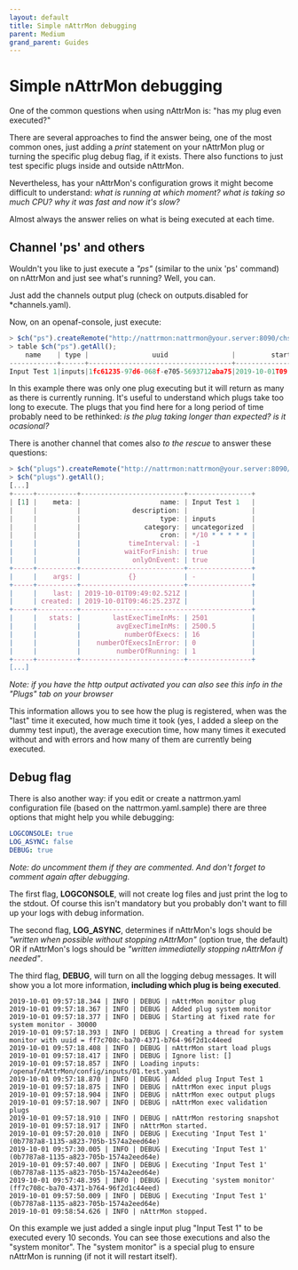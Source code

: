 ```yaml
---
layout: default
title: Simple nAttrMon debugging
parent: Medium
grand_parent: Guides
---
```


# Simple nAttrMon debugging

One of the common questions when using nAttrMon is: "has my plug even executed?"

There are several approaches to find the answer being, one of the most common ones, just adding a _print_ statement on your nAttrMon plug or turning the specific plug debug flag, if it exists. There also functions to just test specific plugs inside and outside nAttrMon.

Nevertheless, has your nAttrMon's configuration grows it might become difficult to understand: _what is running at which moment? what is taking so much CPU? why it was fast and now it's slow?_

Almost always the answer relies on what is being executed at each time.

## Channel 'ps' and others

Wouldn't you like to just execute a _"ps"_ (similar to the unix 'ps' command) on nAttrMon and just see what's running? Well, you can.

Just add the channels output plug (check on outputs.disabled for *channels.yaml).

Now, on an openaf-console, just execute:

````javascript
> $ch("ps").createRemote("http://nattrmon:nattrmon@your.server:8090/chs/ps");
> table $ch("ps").getAll();
    name    | type |                uuid                |         start
------------+------+------------------------------------+------------------------
Input Test 1|inputs|1fc61235-97d6-068f-e705-5693712aba75|2019-10-01T09:42:10.027Z
````

In this example there was only one plug executing but it will return as many as there is currently running. It's useful to understand which plugs take too long to execute. The plugs that you find here for a long period of time probably need to be rethinked: _is the plug taking longer than expected? is it ocasional?_

There is another channel that comes also _to the rescue_ to answer these questions:

````javascript
> $ch("plugs").createRemote("http://nattrmon:nattrmon@your.server:8090/chs/plugs");
> $ch("plugs").getAll();
[...]
+-----+----------+--------------------------+----------------+
| [1] |    meta: |                    name: | Input Test 1   |
|     |          |             description: |                |
|     |          |                    type: | inputs         |
|     |          |                category: | uncategorized  |
|     |          |                    cron: | */10 * * * * * |
|     |          |            timeInterval: | -1             |
|     |          |           waitForFinish: | true           |
|     |          |             onlyOnEvent: | true           |
+-----+----------+--------------------------+----------------+
|     |    args: |            {}            | -              |
+-----+----------+--------------------------+----------------+
|     |    last: | 2019-10-01T09:49:02.521Z |                |
|     | created: | 2019-10-01T09:46:25.237Z |                |
+-----+----------+-------------------------------------------+
|     |   stats: |        lastExecTimeInMs: | 2501           |
|     |          |         avgExecTimeInMs: | 2500.5         |
|     |          |           numberOfExecs: | 16             |
|     |          |    numberOfExecsInError: | 0              |
|     |          |         numberOfRunning: | 1              |
+-----+----------+--------------------------+----------------+
[...]
````

_Note: if you have the http output activated you can also see this info in the "Plugs" tab on your browser_

This information allows you to see how the plug is registered, when was the "last" time it executed, how much time it took (yes, I added a sleep on the dummy test input), the average execution time, how many times it executed without and with errors and how many of them are currently being executed.

## Debug flag

There is also another way: if you edit or create a nattrmon.yaml configuration file (based on the nattrmon.yaml.sample) there are three options that might help you while debugging:

````yaml
LOGCONSOLE: true
LOG_ASYNC: false
DEBUG: true
````

_Note: do uncomment them if they are commented. And don't forget to comment again after debugging._

The first flag, __LOGCONSOLE__, will not create log files and just print the log to the stdout. Of course this isn't mandatory but you probably don't want to fill up your logs with debug information.

The second flag, __LOG_ASYNC__, determines if nAttrMon's logs should be _"written when possible without stopping nAttrMon"_ (option true, the default) OR if nAttrMon's logs should be _"written immediatelly stopping nAttrMon if needed"_.

The third flag, __DEBUG__, will turn on all the logging debug messages. It will show you a lot more information, __including which plug is being executed__.

````
2019-10-01 09:57:18.344 | INFO | DEBUG | nAttrMon monitor plug
2019-10-01 09:57:18.367 | INFO | DEBUG | Added plug system monitor
2019-10-01 09:57:18.377 | INFO | DEBUG | Starting at fixed rate for system monitor - 30000
2019-10-01 09:57:18.393 | INFO | DEBUG | Creating a thread for system monitor with uuid = ff7c708c-ba70-4371-b764-96f2d1c44eed
2019-10-01 09:57:18.408 | INFO | DEBUG | nAttrMon start load plugs
2019-10-01 09:57:18.417 | INFO | DEBUG | Ignore list: []
2019-10-01 09:57:18.857 | INFO | Loading inputs: /openaf/nAttrMon/config/inputs/01.test.yaml
2019-10-01 09:57:18.870 | INFO | DEBUG | Added plug Input Test 1
2019-10-01 09:57:18.875 | INFO | DEBUG | nAttrMon exec input plugs
2019-10-01 09:57:18.904 | INFO | DEBUG | nAttrMon exec output plugs
2019-10-01 09:57:18.907 | INFO | DEBUG | nAttrMon exec validation plugs
2019-10-01 09:57:18.910 | INFO | DEBUG | nAttrMon restoring snapshot
2019-10-01 09:57:18.917 | INFO | nAttrMon started.
2019-10-01 09:57:20.010 | INFO | DEBUG | Executing 'Input Test 1' (0b7787a8-1135-a823-705b-1574a2eed64e)
2019-10-01 09:57:30.005 | INFO | DEBUG | Executing 'Input Test 1' (0b7787a8-1135-a823-705b-1574a2eed64e)
2019-10-01 09:57:40.007 | INFO | DEBUG | Executing 'Input Test 1' (0b7787a8-1135-a823-705b-1574a2eed64e)
2019-10-01 09:57:48.395 | INFO | DEBUG | Executing 'system monitor' (ff7c708c-ba70-4371-b764-96f2d1c44eed)
2019-10-01 09:57:50.009 | INFO | DEBUG | Executing 'Input Test 1' (0b7787a8-1135-a823-705b-1574a2eed64e)
2019-10-01 09:58:54.626 | INFO | nAttrMon stopped.
````

On this example we just added a single input plug "Input Test 1" to be executed every 10 seconds. You can see those executions and also the "system monitor". The "system monitor" is a special plug to ensure nAttrMon is running (if not it will restart itself).